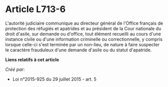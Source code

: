 # Article L713-6

L'autorité judiciaire communique au directeur général de l'Office français de protection des réfugiés et apatrides et au
président de la Cour nationale du droit d'asile, sur demande ou d'office, tout élément recueilli au cours d'une instance
civile ou d'une information criminelle ou correctionnelle, y compris lorsque celle-ci s'est terminée par un non-lieu, de
nature à faire suspecter le caractère frauduleux d'une demande d'asile ou du statut d'apatride.

**Liens relatifs à cet article**

_Créé par_:

  - Loi n°2015-925 du 29 juillet 2015 - art. 5
